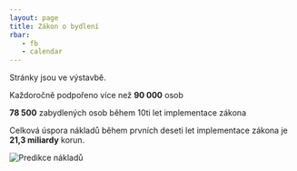 ```yaml
---
layout: page
title: Zákon o bydlení
rbar: 
   - fb
   - calendar
---
```


Stránky jsou ve výstavbě.



Každoročně podpořeno více než **90 000** osob

**78 500** zabydlených osob během 10ti let implementace zákona

Celková úspora nákladů během prvních deseti let implementace zákona je **21,3 miliardy** korun.


 <img alt='Predikce nákladů' src="https://a.pirati.cz/resize/500x-/bydleni/img/predikce.jpg">
